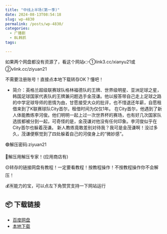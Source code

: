 ```yaml
---
title: "中线上半场(第一季)"
date: 2024-08-13T08:54:18
slug: wp-4830
permalink: /posts/wp-4830/
categories:
  - 广播剧
  - BL韩抓
tags:

---
```


如果两个网盘都没有资源了，看这个网站👉①link3.cc/xianyu21或②vlink.cc/ziyuan21

不需要注册账号！直接点本地下载转存OK？懂吧！

*   简介：英格兰超级联赛球队格林福德队的王牌、世界级明星、亚洲足球之星，韩国足球国家代表队的王牌兼问题选手金茂谦。他以报答带自己走上足球之路的中学足球导师的恩情为由，甘愿接受大众的批评，也不惜退还年薪，自愿租借来到了K联赛球队City首尔，租借时间为仅仅1年。 在City首尔，他遇到了新人体能教练李河俊。他们明明一起上过一次世界杯的赛场，也有好几次国家队选拔都被分到一起，可奇怪的是，金茂谦对他没有任何印象。李河俊似乎在City首尔也躲着茂谦。 新人教练竟敢差别对待我？我可是金茂谦啊！没过多久，茂谦便察觉到了四处躲着自己的河俊身上的“微妙感”。

🟢解压密码:ziyuan21

🔵解压用解压专家！(应用商店有)

🟡转存的链接网盘有教程！一定要看教程！按教程操作！不按教程操作你不会解压！

💰🈶能力的宝，可以点左下角赞赏支持一下网站运行

## 📦 下载链接
- [百度网盘](https://blziyuan21.com/pay-download/4830?key=d5ebde3078&down_id=0)
- [本地下载](https://blziyuan21.com/pay-download/4830?key=d5ebde3078&down_id=1)

